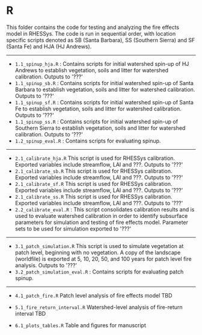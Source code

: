 # R

This folder contains the code for testing and analyzing the fire effects model in RHESSys. The code is run in sequential order, with location specific scripts denoted as SB (Santa Barbara), SS (Southern Sierra) and SF (Santa Fe) and HJA (HJ Andrews).

---

* `1.1_spinup_hja.R` : Contains scripts for initial watershed spin-up of HJ Andrews to establish vegetation, soils and litter for watershed calibration. Outputs to '???'
* `1.1_spinup_sb.R` : Contains scripts for initial watershed spin-up of Santa Barbara to establish vegetation, soils and litter for watershed calibration. Outputs to '???'
* `1.1_spinup_sf.R` : Contains scripts for initial watershed spin-up of Santa Fe to establish vegetation, soils and litter for watershed calibration. Outputs to '???'
* `1.1_spinup_ss.R` : Contains scripts for initial watershed spin-up of Southern Sierra to establish vegetation, soils and litter for watershed calibration. Outputs to '???'
* `1.2_spinup_eval.R` : Contains scripts for evaluating spinup.

---

* `2.1_calibrate_hja.R` This script is used for RHESSys calibration. Exported variables include streamflow, LAI and ???. Outputs to '???'
* `2.1_calibrate_sb.R` This script is used for RHESSys calibration. Exported variables include streamflow, LAI and ???. Outputs to '???'
* `2.1_calibrate_sf.R` This script is used for RHESSys calibration. Exported variables include streamflow, LAI and ???. Outputs to '???'
* `2.1_calibrate_ss.R` This script is used for RHESSys calibration. Exported variables include streamflow, LAI and ???. Outputs to '???'
* `2.2_calibrate_eval.R` : This script consolidates calibration results and is used to evaluate watershed calibration in order to identify subsurface parameters for simulation and testing of fire effects model. Parameter sets to be used for simulation exported to '???'

---

* `3.1_patch_simulation.R` This script is used to simulate vegetation at patch level, beginning with no vegetation. A copy of the landscape (worldfile) is exported at 5, 10, 20, 50, and 100 years for patch level fire analysis. Outputs to '???'
* `3.2_patch_simulation_eval.R` : Contains scripts for evaluating patch spinup.

---

* `4.1_patch_fire.R` Patch level analysis of fire effects model TBD

* `5.1_fire_return_interval.R` Watershed-level analysis of fire-return interval TBD

* `6.1_plots_tables.R` Table and figures for manuscript

